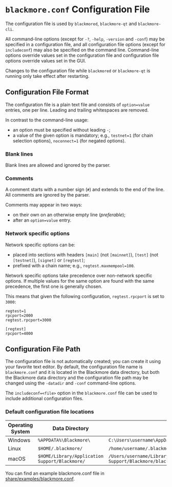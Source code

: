 # `blackmore.conf` Configuration File

The configuration file is used by `blackmored`, `blackmore-qt` and `blackmore-cli`.

All command-line options (except for `-?`, `-help`, `-version` and `-conf`) may be specified in a configuration file, and all configuration file options (except for `includeconf`) may also be specified on the command line. Command-line options override values set in the configuration file and configuration file options override values set in the GUI.

Changes to the configuration file while `blackmored` or `blackmore-qt` is running only take effect after restarting.

## Configuration File Format

The configuration file is a plain text file and consists of `option=value` entries, one per line. Leading and trailing whitespaces are removed.

In contrast to the command-line usage:
- an option must be specified without leading `-`;
- a value of the given option is mandatory; e.g., `testnet=1` (for chain selection options), `noconnect=1` (for negated options).

### Blank lines

Blank lines are allowed and ignored by the parser.

### Comments

A comment starts with a number sign (`#`) and extends to the end of the line. All comments are ignored by the parser.

Comments may appear in two ways:
- on their own on an otherwise empty line (_preferable_);
- after an `option=value` entry.

### Network specific options

Network specific options can be:
- placed into sections with headers `[main]` (not `[mainnet]`), `[test]` (not `[testnet]`), `[signet]` or `[regtest]`;
- prefixed with a chain name; e.g., `regtest.maxmempool=100`.

Network specific options take precedence over non-network specific options.
If multiple values for the same option are found with the same precedence, the
first one is generally chosen.

This means that given the following configuration, `regtest.rpcport` is set to `3000`:

```
regtest=1
rpcport=2000
regtest.rpcport=3000

[regtest]
rpcport=4000
```

## Configuration File Path

The configuration file is not automatically created; you can create it using your favorite text editor. By default, the configuration file name is `blackmore.conf` and it is located in the Blackmore data directory, but both the Blackmore data directory and the configuration file path may be changed using the `-datadir` and `-conf` command-line options.

The `includeconf=<file>` option in the `blackmore.conf` file can be used to include additional configuration files.

### Default configuration file locations

Operating System | Data Directory | Example Path
-- | -- | --
Windows | `%APPDATA%\Blackmore\` | `C:\Users\username\AppData\Roaming\Blackmore\blackmore.conf`
Linux | `$HOME/.blackmore/` | `/home/username/.blackmore/blackmore.conf`
macOS | `$HOME/Library/Application Support/Blackmore/` | `/Users/username/Library/Application Support/Blackmore/blackmore.conf`

You can find an example blackmore.conf file in [share/examples/blackmore.conf](../share/examples/blackmore.conf).
